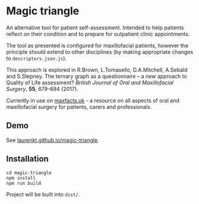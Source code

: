 Magic triangle
==============

An alternative tool for patient self-assessment. Intended to help patients reflect on their condition and to prepare for outpatient clinic appointments.

The tool as presented is configured for maxillofacial patients, however the principle should extend to other disciplines (by making appropriate changes to `descriptors.json.js`).

This approach is explored in R.Brown, L.Tomasello, D.A.Mitchell, A.Sebald and S.Stepney. The ternary graph as a questionnaire – a new approach to Quality of Life assessment? <i>British Journal of Oral and Maxillofacial Surgery</i>, <b>55</b>, 679-694 (2017).

Currently in use on [maxfacts.uk](http://maxfacts.uk) - a resource on all aspects of oral and maxillofacial surgery for patients, carers and professionals.

Demo
----

See [laurenkt.github.io/magic-triangle](https://laurenkt.github.io/magic-triangle/).

Installation
------------

	cd magic-triangle
	npm install
	npm run build

Project will be built into `dist/`.
